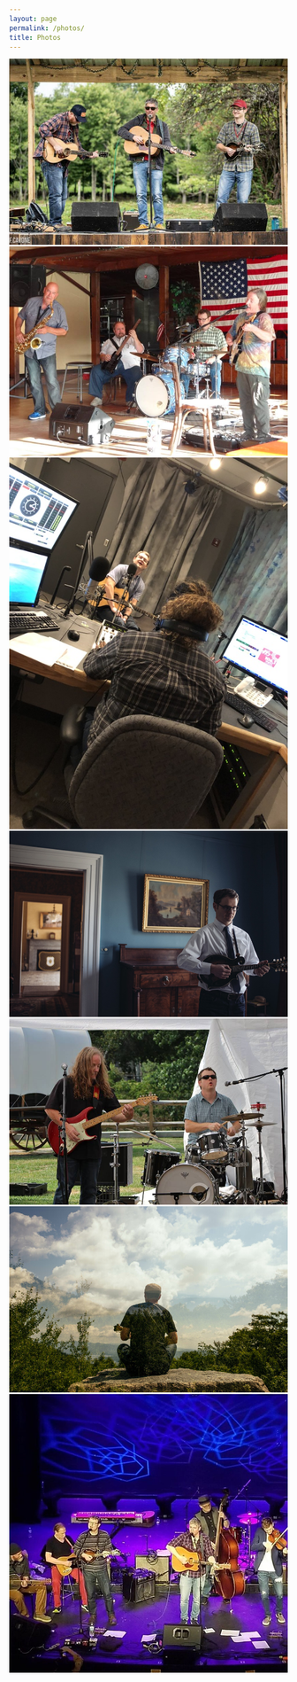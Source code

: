 ```yaml
---
layout: page
permalink: /photos/
title: Photos
---
```

<p style="text-align:center;">
<img src="/images/DoovDoov_Throwdown2_sm2.JPG" alt="Jay Maloney with Dan Johnson Trio - 2018">
<br>
<img src="/images/10998006_10200892188462962_5192708030843016718_n.jpg" alt="Jay Maloney with Tony Markelli, Mike McMann, and Luke McNamee - 2016">
<br>
<img src="/images/IMG_5882_sm2.jpg" alt="Jay Maloney at WEXT Studios - 2018">
<br>
<img src="/images/JayMaloney-FSPhotography-6081_sm2.jpg" alt="Jay Maloney - 2017">
<br>
<img src="/images/14397866_10210430644384194_1755003931_n.jpg" alt="Jay Maloney & Mike McMann - 2016">
<br>
<img src="/images/JayMaloney_HumansMountains-2452_sm2.jpg" alt="Jay Maloney - 2018">
<br>
<img src="/images/82975650_495939414456747_5378751158573096684_n_sm2.jpg" alt="Jay Maloney with Dan Johnson Band - 2019">
</p>
